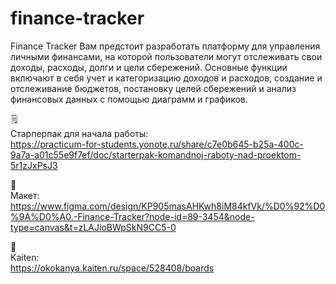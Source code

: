 # finance-tracker

Finance Tracker
Вам предстоит разработать платформу для управления личными финансами, на которой пользователи могут отслеживать свои доходы, расходы, долги и цели сбережений.
Основные функции включают в себя учет и категоризацию доходов и расходов, создание и отслеживание бюджетов, постановку целей сбережений и анализ финансовых данных с помощью диаграмм и графиков.


🗒️</br>
 Старперпак для начала работы:</br>
 https://practicum-for-students.yonote.ru/share/c7e0b645-b25a-400c-9a7a-a01c55e9f7ef/doc/starterpak-komandnoj-raboty-nad-proektom-5r1zJxPsJ3

 🎨</br>
 Макет:</br>
 https://www.figma.com/design/KP905masAHKwh8iM84kfVk/%D0%92%D0%9A%D0%A0.-Finance-Tracker?node-id=89-3454&node-type=canvas&t=zLAJioBWpSkN9CC5-0

 📌</br>
 Kaiten:</br>
 https://okokanya.kaiten.ru/space/528408/boards
